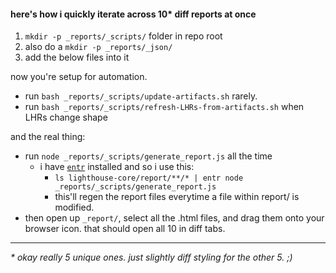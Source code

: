 #### here's how i quickly iterate across 10* diff reports at once

1. `mkdir -p _reports/_scripts/` folder in repo root
1. also do a `mkdir -p _reports/_json/`
1. add the below files into it

now you're setup for automation.

* run `bash _reports/_scripts/update-artifacts.sh` rarely. 
* run `bash _reports/_scripts/refresh-LHRs-from-artifacts.sh` when LHRs change shape

and the real thing:

* run `node _reports/_scripts/generate_report.js` all the time
    - i have [`entr`](http://entrproject.org/) installed and so i use this:
       - `ls lighthouse-core/report/**/* | entr node _reports/_scripts/generate_report.js`
       - this'll regen the report files everytime a file within report/ is modified.    
* then open up `_report/`, select all the .html files, and drag them onto your browser icon. that should open all 10 in diff tabs.

-----------------

_* okay really 5 unique ones. just slightly diff styling for the other 5. ;)_ 